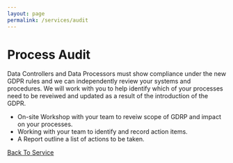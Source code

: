 ```yaml
---
layout: page
permalink: /services/audit
---
```


# Process Audit

Data Controllers and Data Processors must show compliance under the new GDPR rules and we can independently review your systems and procedures. We will work with you to help identify which of your processes need to be reveiwed and updated as a result of the introduction of the GDPR.
* On-site Workshop with your team to reveiw scope of GDRP and impact on your processes.
* Working with your team to identify and record action items.
* A Report outline a list of actions to be taken.

[Back To Service](../services)
